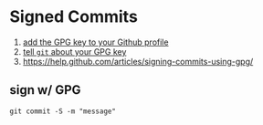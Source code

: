# Signed Commits

1. [add the GPG key to your Github profile](https://help.github.com/articles/adding-a-new-gpg-key-to-your-github-account/)
2. [tell `git` about your GPG key](https://help.github.com/articles/telling-git-about-your-gpg-key/)
3. https://help.github.com/articles/signing-commits-using-gpg/

## sign w/ GPG

`git commit -S -m "message"`